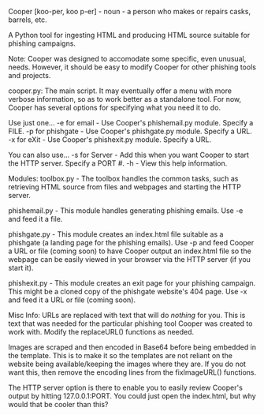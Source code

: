 Cooper [koo-per, koo p-er] - noun - a person who makes or repairs casks, barrels, etc.

A Python tool for ingesting HTML and producing HTML source suitable for phishing campaigns.

Note: Cooper was designed to accomodate some specific, even unusual, needs. However, it should be easy to modify Cooper for other phishing tools and projects.

cooper.py:
The main script. It may eventually offer a menu with more verbose information, so as to work better as a standalone tool. For now, Cooper has several options for specifying what you need it to do.

Use just one...
-e for email - Use Cooper's phishemail.py module. Specify a FILE.
-p for phishgate - Use Cooper's phishgate.py module. Specify a URL.
-x for eXit - Use Cooper's phishexit.py module. Specify a URL.

You can also use...
-s for Server - Add this when you want Cooper to start the HTTP server. Specify a PORT #.
-h - View this help information.

Modules:
toolbox.py - The toolbox handles the common tasks, such as retrieving HTML source from files and webpages and starting the HTTP server.

phishemail.py - This module handles generating phishing emails. Use -e and feed it a file.

phishgate.py - This module creates an index.html file suitable as a phishgate (a landing page for the phishing emails). Use -p and feed Cooper a URL or file (coming soon) to have Cooper output an index.html file so the webpage can be easily viewed in your browser via the HTTP server (if you start it).

phishexit.py - This module creates an exit page for your phishing campaign. This might be a cloned copy of the phishgate website's 404 page. Use -x and feed it a URL or file (coming soon).

Misc Info:
URLs are replaced with text that will do *nothing* for you. This is text that was needed for the particular phishing tool Cooper was created to work with. Modify the replaceURL() functions as needed.

Images are scraped and then encoded in Base64 before being embedded in the template. This is to make it so the templates are not reliant on the website being available/keeping the images where they are. If you do not want this, then remove the encoding lines from the fixImageURL() functions.

The HTTP server option is there to enable you to easily review Cooper's output by hitting 127.0.0.1:PORT. You could just open the index.html, but why would that be cooler than this?